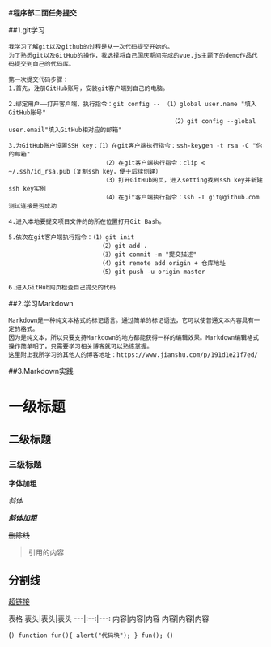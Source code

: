 #**程序部二面任务提交**


##1.git学习
    
    我学习了解git以及github的过程是从一次代码提交开始的。
    为了熟悉git以及GitHub的操作，我选择将自己国庆期间完成的vue.js主题下的demo作品代码提交到自己的代码库。
    
    第一次提交代码步骤：
    1.首先，注册GitHub账号，安装git客户端到自己的电脑。
    
    2.绑定用户——打开客户端，执行指令：git config -- （1）global user.name "填入GitHub账号" 
                                                 （2）git config --global user.email"填入GitHub相对应的邮箱"
    
    3.为GitHub账户设置SSH key：（1）在git客户端执行指令：ssh-keygen -t rsa -C "你的邮箱" 
                              （2）在git客户端执行指令：clip < ~/.ssh/id_rsa.pub（复制ssh key，便于后续创建）
                              （3）打开GitHub网页，进入setting找到ssh key并新建ssh key实例
                              （4）在git客户端执行指令：ssh -T git@github.com测试连接是否成功
    
    4.进入本地要提交项目文件的的所在位置打开Git Bash。
    
    5.依次在git客户端执行指令：（1）git init
                             （2）git add .
                             （3）git commit -m "提交描述"
                             （4）git remote add origin + 仓库地址
                             （5）git push -u origin master
    
    6.进入GitHub网页检查自己提交的代码
    

##2.学习Markdown
   
    Markdown是一种纯文本格式的标记语言。通过简单的标记语法，它可以使普通文本内容具有一定的格式。 
    因为是纯文本，所以只要支持Markdown的地方都能获得一样的编辑效果。Markdown编辑格式操作简单明了，只需要学习相关博客就可以熟练掌握。
    这里附上我所学习的其他人的博客地址：https://www.jianshu.com/p/191d1e21f7ed/
    

##3.Markdown实践


# 一级标题
## 二级标题
### 三级标题

**字体加粗**

*斜体*

***斜体加粗***

~~删除线~~

>引用的内容

分割线
---

[超链接](https://www.baidu.com/)

表格
表头|表头|表头
---|:--:|---:
内容|内容|内容
内容|内容|内容

(```)
    function fun(){
         alert("代码块");
    }
    fun();
(```)
